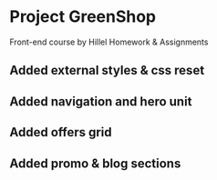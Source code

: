 # Project GreenShop
Front-end course by Hillel
Homework & Assignments

## Added external styles & css reset
## Added navigation and hero unit
## Added offers grid
## Added promo & blog sections